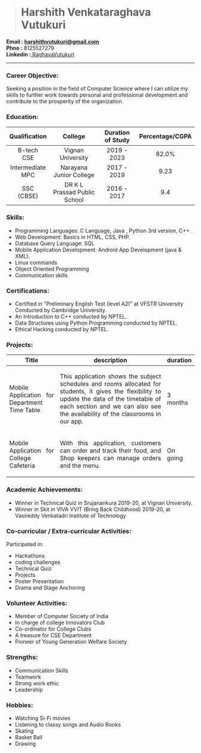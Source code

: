 ># Harshith Venkataraghava Vutukuri
**Email : harshithvutukuri@gmail.com** <br/>
**Phno :** 8125527279<br/>
**Linkedin :**[ RaghavaVutukuri](https://www.linkedin.com/in/harshith-venkataraghava-vutukuri/)
<hr/>

### Career Objective:<br/>

Seeking a position in the field of Computer Science where I can utilize my skills to further work towards personal and professional development and contribute to the prosperity of the organization.

### Education:
| Qualification | College | Duration of Study | Percentage/CGPA |
| :-----------: | :-----: | :---------------: | :-------------: |
| B-tech<br/>CSE | Vignan University | 2019 - 2023 | 82.0% |
| Intermediate<br/>MPC | Narayana Junior College | 2017 - 2019 | 9.23 |
| SSC<br/>(CBSE) | DR K L Prassad Public School | 2016 - 2017 | 9.4 |

### Skills:
- Programming Languages: C Language, Java , Python 3rd version, C++ . 
-	Web Development: Basics in HTML, CSS, PHP.
-	Database Query Language: SQL 
-	Mobile Application Development: Android App Development (java & XML).
-	Linux commands
-	Object Oriented Programming
-	Communication skills

### Certifications: 
-	Certified in “Preliminary English Test (level A2)” at VFSTR University Conducted by Cambridge University. 
-	An Introduction to C++ conducted by NPTEL. 
-	Data Structures using Python Programming conducted by NPTEL. 
-	Ethical Hacking conducted by NPTEL.

### Projects:
| **Title** | **description** | **duration** |
| :-------: | :-------------: | :----------: |
| <p align="justify">Mobile Application for Department Time Table</p> | <p align="justify">This application shows the subject schedules and rooms allocated for students, it gives the flexibility to update the data of the timetable of each section and we can also see the availability of the classrooms in our app.</p> | <p align="justify">3 months</p> |
| <p align="justify">	Mobile Application for College Cafeteria </p> | <p align="justify">With this application, customers can order and track their food, and Shop keepers can manage orders and the menu.</p> | <p align="justify">On going</p> |

### Academic Achievements: 
-	Winner in Technical Quiz in Srujanankura 2019-20, at Vignan University. 
-	Winner in Skit in VIVA VVIT (Bring Back Childhood) 2019-20, at Vasireddy Venkatadri Institute of Technology

### Co-curricular / Extra-curricular Activities: 
Participated in:
-	Hackathons
-	coding challenges 
-	Technical Quiz
-	Projects
-	Poster Presentation
-	Drama and Stage Anchoring

### Volunteer Activities:
*	Member of Computer Society of India
*	In charge of college Innovators Club
*	Co-ordinator for College Clubs
*	A treasure for CSE Department
*	Pioneer of Young Generation Welfare Society

### Strengths:
-	Communication Skills 
-	Teamwork 
-	Strong work ethic 
-	Leadership

### Hobbies:
-	Watching Si-Fi movies
-	Listening to classy songs and Audio Books
-	Skating
-	Basket Ball
-	Drawing
